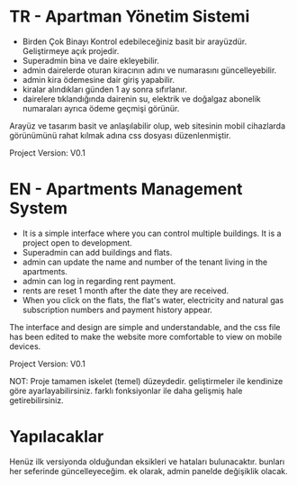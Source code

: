 # TR - Apartman Yönetim Sistemi  

- Birden Çok Binayı Kontrol edebileceğiniz basit bir arayüzdür. Geliştirmeye açık projedir.
- Superadmin bina ve daire ekleyebilir.
- admin dairelerde oturan kiracının adını ve numarasını güncelleyebilir.
- admin kira ödemesine dair giriş yapabilir.
- kiralar alındıkları günden 1 ay sonra sıfırlanır.
- dairelere tıklandığında dairenin su, elektrik ve doğalgaz abonelik numaraları ayrıca ödeme geçmişi görünür.

Arayüz ve tasarım basit ve anlaşılabilir olup, web sitesinin mobil cihazlarda görünümünü rahat kılmak adına css dosyası düzenlenmiştir.


Project Version: V0.1

# EN - Apartments Management System

- It is a simple interface where you can control multiple buildings. It is a project open to development.
- Superadmin can add buildings and flats.
- admin can update the name and number of the tenant living in the apartments.
- admin can log in regarding rent payment.
- rents are reset 1 month after the date they are received.
- When you click on the flats, the flat's water, electricity and natural gas subscription numbers and payment history appear.

The interface and design are simple and understandable, and the css file has been edited to make the website more comfortable to view on mobile devices.

Project Version: V0.1


NOT: Proje tamamen iskelet (temel) düzeydedir. geliştirmeler ile kendinize göre ayarlayabilirsiniz. farklı fonksiyonlar ile daha gelişmiş hale getirebilirsiniz.


# Yapılacaklar

Henüz ilk versiyonda olduğundan eksikleri ve hataları bulunacaktır. bunları her seferinde güncelleyeceğim.
ek olarak, admin panelde değişiklik olacak.
